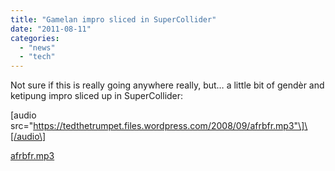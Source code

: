 ```yaml
---
title: "Gamelan impro sliced in SuperCollider"
date: "2011-08-11"
categories: 
  - "news"
  - "tech"
---
```


Not sure if this is really going anywhere really, but… a little bit of gendèr and ketipung impro sliced up in SuperCollider:

\[audio src="https://tedthetrumpet.files.wordpress.com/2008/09/afrbfr.mp3"\]\[/audio\]

[afrbfr.mp3](http://tedthetrumpet.files.wordpress.com/2008/09/afrbfr.mp3)
